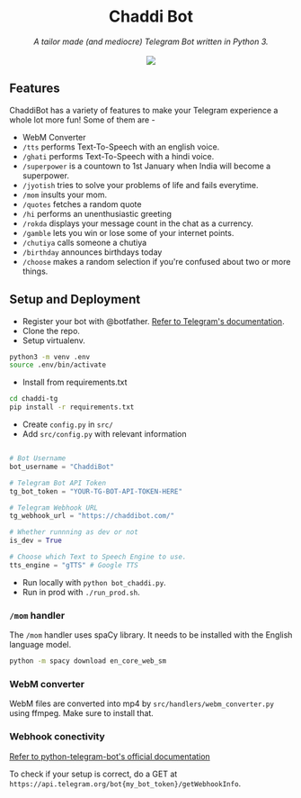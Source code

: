 <h1 align="center">Chaddi Bot</h1>
<div align="center">
<em>A tailor made (and mediocre) Telegram Bot written in Python 3.</em> 
<br> <br>
<img src="https://circleci.com/gh/arkits/chaddi-tg/tree/master.svg?style=svg"></img>
</div>

## Features

ChaddiBot has a variety of features to make your Telegram experience a whole lot more fun! Some of them are -

- WebM Converter
- `/tts` performs Text-To-Speech with an english voice.
- `/ghati` performs Text-To-Speech with a hindi voice.
- `/superpower` is a countown to 1st January when India will become a superpower.
- `/jyotish` tries to solve your problems of life and fails everytime.
- `/mom` insults your mom.
- `/quotes` fetches a random quote
- `/hi` performs an unenthusiastic greeting
- `/rokda` displays your message count in the chat as a currency.
- `/gamble` lets you win or lose some of your internet points.
- `/chutiya` calls someone a chutiya
- `/birthday` announces birthdays today
- `/choose` makes a random selection if you're confused about two or more things.

## Setup and Deployment

* Register your bot with @botfather. [Refer to Telegram's documentation](https://core.telegram.org/bots#3-how-do-i-create-a-bot).
* Clone the repo.
* Setup virtualenv.

```bash
python3 -m venv .env
source .env/bin/activate
```

* Install from requirements.txt
```bash
cd chaddi-tg
pip install -r requirements.txt
```
* Create `config.py` in `src/`
* Add `src/config.py` with relevant information


```python

# Bot Username
bot_username = "ChaddiBot"

# Telegram Bot API Token
tg_bot_token = "YOUR-TG-BOT-API-TOKEN-HERE"

# Telegram Webhook URL
tg_webhook_url = "https://chaddibot.com/"

# Whether runnning as dev or not
is_dev = True

# Choose which Text to Speech Engine to use.
tts_engine = "gTTS" # Google TTS

```
* Run locally with `python bot_chaddi.py`.
* Run in prod with `./run_prod.sh`.

### `/mom` handler

The `/mom` handler uses spaCy library. It needs to be installed with the English language model.

```bash 
python -m spacy download en_core_web_sm
```

### WebM converter

WebM files are converted into mp4 by `src/handlers/webm_converter.py` using ffmpeg. Make sure to install that. 

### Webhook conectivity

[Refer to python-telegram-bot's official documentation](https://github.com/python-telegram-bot/python-telegram-bot/wiki/Webhooks)

To check if your setup is correct, do a GET at ` https://api.telegram.org/bot{my_bot_token}/getWebhookInfo `.


